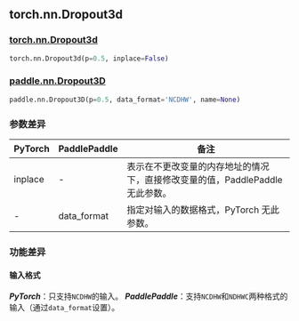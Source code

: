 ## torch.nn.Dropout3d
### [torch.nn.Dropout3d](https://pytorch.org/docs/stable/generated/torch.nn.Dropout3d.html?highlight=dropout3d#torch.nn.Dropout3d)
```python
torch.nn.Dropout3d(p=0.5, inplace=False)
```
### [paddle.nn.Dropout3D](https://www.paddlepaddle.org.cn/documentation/docs/zh/api/paddle/nn/Dropout3D_cn.html#dropout3d)
```python
paddle.nn.Dropout3D(p=0.5, data_format='NCDHW', name=None)
```

### 参数差异
| PyTorch       | PaddlePaddle | 备注                                                   |
| ------------- | ------------ | ------------------------------------------------------ |
| inplace          | -        | 表示在不更改变量的内存地址的情况下，直接修改变量的值，PaddlePaddle 无此参数。  |
| -           | data_format            | 指定对输入的数据格式，PyTorch 无此参数。 |

### 功能差异

#### 输入格式
***PyTorch***：只支持`NCDHW`的输入。
***PaddlePaddle***：支持`NCDHW`和`NDHWC`两种格式的输入（通过`data_format`设置）。
